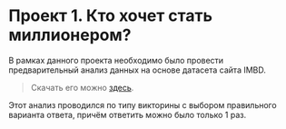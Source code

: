 # Проект 1. Кто хочет стать миллионером?

В рамках данного проекта необходимо было провести предварительный анализ данных на основе датасета сайта IMBD. 
>Скачать его можно [здесь](https://drive.google.com/file/d/1nokVzSNxkUPil3aYRBI_fgzx25gtSEta/view?usp=drive_open).


Этот анализ проводился по типу викторины с выбором правильного варианта ответа, причём ответить можно было только 1 раз. 